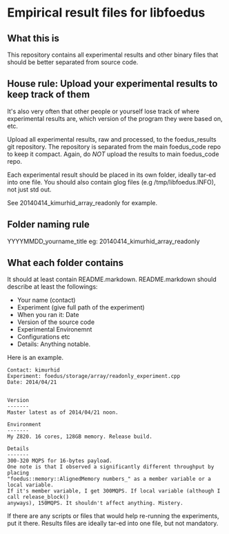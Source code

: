 Empirical result files for libfoedus
=================================

What this is
-----------
This repository contains all experimental results and other binary files that should be
better separated from source code.

House rule: Upload your experimental results to keep track of them
-----------
It's also very often that other people or yourself lose track of where experimental results
are, which version of the program they were based on, etc.

Upload all experimental results, raw and processed, to the foedus_results git repository.
The repository is separated from the main foedus_code repo to keep it compact.
Again, do *NOT* upload the results to main foedus_code repo.

Each experimental result should be placed in its own folder, ideally tar-ed into one file.
You should also contain glog files (e.g /tmp/libfoedus.INFO), not just std out.

See 20140414_kimurhid_array_readonly for example.

Folder naming rule
-----------
YYYYMMDD_yourname_title
eg: 20140414_kimurhid_array_readonly


What each folder contains
-----------
It should at least contain README.markdown.
README.markdown should describe at least the followings:

* Your name (contact)
* Experiment (give full path of the experiment)
* When you ran it: Date
* Version of the source code
* Experimental Environemnt
* Configurations etc
* Details: Anything notable.


Here is an example.
```text
Contact: kimurhid
Experiment: foedus/storage/array/readonly_experiment.cpp
Date: 2014/04/21


Version
-------
Master latest as of 2014/04/21 noon.

Environment
-------
My Z820. 16 cores, 128GB memory. Release build.

Details
-------
300-320 MQPS for 16-bytes payload.
One note is that I observed a significantly different throughput by placing
"foedus::memory::AlignedMemory numbers_" as a member variable or a local variable.
If it's member variable, I get 300MQPS. If local variable (although I call release_block()
anyways), 150MQPS. It shouldn't affect anything. Mistery.
```

If there are any scripts or files that would help re-running the experiments, put it there.
Results files are ideally tar-ed into one file, but not mandatory.
